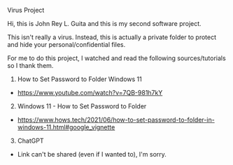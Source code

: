 Virus Project

Hi, this is John Rey L. Guita and this is my second software project.

This isn't really a virus. Instead, this is actually a private folder to protect and hide your personal/confidential files.

For me to do this project, I watched and read the following sources/tutorials so I thank them.

1. How to Set Password to Folder Windows 11
- https://www.youtube.com/watch?v=7QB-981h7kY

2. Windows 11 - How to Set Password to Folder
- https://www.hows.tech/2021/06/how-to-set-password-to-folder-in-windows-11.html#google_vignette

3. ChatGPT
- Link can't be shared (even if I wanted to), I'm sorry.